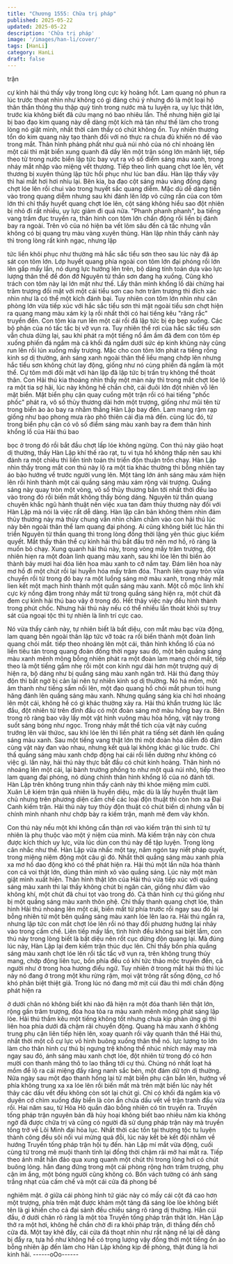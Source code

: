```yaml
---
title: "Chương 1555: Chữa trị pháp"
published: 2025-05-22
updated: 2025-05-22
description: 'Chữa trị pháp'
image: '/images/han-li/cover/'
tags: [HanLi]
category: HanLi
draft: false
---
```


trận

cự kình hải thú thấy vậy trong lòng cực kỳ hoảng hốt.
Lam quang nó phun ra lúc trước thoạt nhìn như không có gì đáng
chú ý nhưng đó là một loại hộ thân thần thông thu thập quỳ tinh
trong nước mà tu luyện ra, uy lực thật lớn, trước kia không biết đã
cứu mạng nó bao nhiêu lần. Thế nhưng hiện giờ lại bị bao đạo
kim quang này dễ dàng một kích mà tán như thế làm cho trong
lòng nó giật mình, nhất thời cảm thấy có chút không ổn.
Tuy nhiên thương tổn do kim quang này tạo thành đối với nó thực
ra chưa đủ khiến nó để vào trong mắt. Thân hình phảng phất như
quả núi nhỏ của nó chỉ nhoáng lên một cái thì mặt biển xung
quanh đã dấy lên một trận sóng lớn mãnh liệt, tiếp theo từ trong
nước biển lập tức bay vụt ra vô số điểm sáng màu xanh, trong
nháy mắt nhập vào miệng vết thương. Tiếp theo linh quang chợt
lóe lên, vết thương bị xuyên thủng lập tức hồi phục như lúc ban
đầu.
Hàn lập thấy vậy thì hai mắt hơi hơi nhíu lại. Bên kia, ba đạo cột
sáng màu vàng đồng dạng chợt lóe lên rồi chui vào trong huyết
sắc quang diễm. Mặc dù dễ dàng tiến vào trong quang diễm
nhưng sau khi đánh lên lớp vỏ cứng rắn của con tôm lớn thì chỉ
thấy huyết quang chợt lóe lên, cột sáng không hiểu sao đột nhiên
bị nhỏ đi rất nhiều, uy lực giảm đi quá nửa.
"Phanh phanh phanh", ba tiếng vang trầm đục truyền ra, thân
hình con tôm lớn chấn động rồi liền bị đánh bay ra ngoài. Trên vỏ
của nó hiện ba vết lõm sâu đến cả tấc nhưng vẫn không có bị
quang trụ màu vàng xuyên thủng.
Hàn lập nhìn thấy cảnh này thì trong lòng rất kinh ngạc, nhưng lập

tức liền khôi phục như thường mà hắc sắc tiểu sơn theo sau lúc
này đã áp sát con tôm lớn.
Lớp huyết quang phía ngoài con tôm lớn đại phóng rồi lớn lên gấp
mấy lần, nó dụng lực hướng lên trên, bộ dáng tính toán dựa vào
lực lượng thân thể để đón đỡ Nguyên từ thần sơn đang hạ xuống.
Cũng khó trách con tôm này lại lớn mật như thế. Lấy thân mình
khổng lồ dài chừng hai trăm trượng đối mặt với một cái tiểu sơn
cao hơn trăm trượng thì đích xác nhìn như là có thể một kích
đánh bại. Tuy nhiên con tôm lớn nhìn như căn phòng lớn vừa tiếp
xúc với hắc sắc tiểu sơn thì mặt ngoài tiểu sơn chợt hiện ra
quang mang màu xám kỳ lạ rồi nhất thời có hai tiếng kêu "răng
rắc" truyền đến.
Con tôm kia run lên một cái rồi đã lập tức bị ép bẹp xuống. Các
bộ phận của nó tấc tấc bị vỡ vụn ra. Tuy nhiên thế rơi của hắc sắc
tiểu sơn vẫn chưa dừng lại, sau khi phát ra một tiếng nổ ầm ầm
đã đem con tôm ép xuống phiến đá ngầm mà cả khối đá ngầm
dưới sức ép kinh khủng này cũng run lên rồi lún xuống mấy
trượng.
Mặc cho con tôm lớn phát ra tiếng rống kinh sợ dị thường, ánh
sáng xanh ngoài thân thể liều mạng chớp lên nhưng hắc tiểu sơn
không chút lay động, giống như nó cùng phiến đá ngầm là một
thể.
Cự tôm mới đối mặt với hàn lập đã lập tức bị trấn trụ không thể
thoát thân.
Con Hải thú kia thoáng nhìn thấy một màn này thì trong mắt chợt
lóe lộ ra một tia sợ hãi, lúc này không hề chần chờ, cái đuôi lớn
đột nhiên vỗ lên mặt biển. Mặt biển phụ cận quay cuồng một trận
rồi có hai tiếng "phốc phốc" phát ra, vô số thủy thương dài hơn
một trượng, giống như mũi tên từ trong biển ào ào bay ra nhằm
thẳng Hàn Lập bay đến.
Lam mang rậm rạp giống như bạo phong mưa rào phô thiên cái
địa mà đến. cùng lúc đó, từ trong biển phụ cận có vô số điểm
sáng màu xanh bay ra đem thân hình khổng lồ của Hải thú bao

bọc ở trong đó rồi bắt đầu chợt lấp lóe không ngừng.
Con thú này giảo hoạt dị thường, thấy Hàn Lập khí thế rào rạt, tu
vi tựa hồ không thấp nên sau khi đánh ra một chiêu thì liền tính
toán thi triển độn thuận trốn chạy.
Hàn Lập nhìn thấy trong mắt con thú này lộ ra một tia khác
thường thì bỗng nhiên tay áo bào hướng về trước người vung
lên. Một tảng lớn ánh sáng màu xám hiện lên rồi hình thành một
cái quầng sáng màu xám rộng vài trượng.
Quầng sáng này quay tròn một vòng, vô số thủy thương bắn tới
nhất thời đều lao vào trong đó rồi biến mất không thấy bóng dáng.
Nguyên từ thần quang chuyên khắc ngũ hành thuật nên việc xua
tan đám thủy thương này đối với Hàn Lập mà nói là việc rất dễ
dàng. Hàn lập căn bản không thèm nhìn đám thủy thương này mà
thủy chung vẫn nhìn chằm chằm vào con hải thú lúc này bên
ngoài thân thể lam quang đại phóng.
Ai cũng không biết lúc hắn thi triển Nguyên từ thần quang thì
trong lòng đồng thời lặng yên thúc giục kiếm quyết. Mắt thấy thân
thể cự kình hải thú bắt đầu trở nên mơ hồ, rõ ràng là muốn bỏ
chạy.
Xung quanh hải thú này, trong vòng mấy trăm trượng, đột nhiên
hiẹn ra một đoàn linh quang màu xanh, sau khi lóe lên thì biến ảo
thành bảy mươi hai đóa liên hoa màu xanh to cỡ nắm tay.
Đám liên hoa này mơ hồ đi một chút rồi lại huyễn hóa mấy trăm
đóa. Thanh liên quay tròn vừa chuyển rồi từ trong đó bay ra một
luồng sáng mờ màu xanh, trong nháy mắt lien kết một mạch hình
thành một quần sáng màu xanh.
Một cỗ mộc linh khí cực kỳ nồng đậm trong nháy mắt từ trong
quầng sáng hiện ra, một chút đã đem cự kình hải thú bao vây ở
trong đó. Hết thảy việc này đều hình thành trong phút chốc.
Nhưng hải thú này nếu có thể nhiều lần thoát khỏi sự truy sát của
ngoại tộc thì tự nhiên là linh trí cực cao.

Nó vừa thấy cảnh này, tự nhiên biết là bất diệu, con mắt màu bạc
vừa động, lam quang bên ngoài thân lập tức vỡ toác ra rồi biến
thành một đoàn linh quang chói mắt. tiếp theo nhoáng lên một cái,
thân hình khổng lồ của nó liền tiêu tán trong quang đoàn đồng
thời ngay sau đó, một bên quầng sáng màu xanh mênh mông
bỗng nhiên phát ra một đoàn lam mang chói mắt, tiếp theo là một
tiếng gầm nhẹ rồi một con kình ngư dài hơn một trượng quỷ dị
hiện ra, bộ dáng như bị quầng sáng màu xanh ngăn trở.
Hải thú đang thủy độn thì bất ngờ bị cản lại nên tự nhiên kinh sợ
dị thường. Nó há mồm, một âm thanh như tiếng sấm nổi lên, một
đạo quang hồ chói mắt phun tói hung hăng đánh lên quầng sáng
màu xanh. Nhưng quầng sáng kia chỉ hơi nhoáng lên một cái,
không hề có gì khác thường xảy ra.
Hải thú khẩn trương lúc lắc đầu, đột nhiên từ trên đỉnh đầu có một
đoàn sáng mờ màu hồng bay ra. Bên trong rõ ràng bao vây lấy
một vật hình vuông màu hỏa hồng, vật này trong suốt sáng bóng
như ngọc. Trong nháy mắt thể tích của vật này cuồng trướng lên
vài thứoc, sau khi lóe lên thì liền phát ra tiếng sét đánh lên quầng
sáng màu xanh.
Sau một tiếng vang thật lớn thì một đoàn hỏa diễm đỏ đậm cùng
vật này đan vào nhau, nhưng kết quả lại không khác gì lúc trước.
Chỉ thấ quầng sáng màu xanh chớp động hai cái rồi liền dường
như không có việc gì.
lần này, hải thú này thực bắt đầu có chút kinh hoảng. Thân hình
nó nhoáng lên một cái, lại bành trướng phồng to như một quả núi
nhỏ, tiếp theo lam quang đại phóng, nó dùng chính thân hình
khổng lồ của nó đánh tới.
Hàn Lập trên không trung nhìn thấy cảnh này thì khóe miệng mỉm
cười.
Xuân Lê kiém trận quả nhiên là huyền diệu, mặc dù là lấy huyễn
thuật làm chủ nhưng trên phương diện cấm chế các loại độn thuật
thì còn hơn xa Đại Canh kiếm trận. Hải thú này tuy thủy độn thuật
có chút biến dị nhưng vẫn bị chính mình nhanh như chớp bày ra
kiếm trận, mạnh mẽ đem vây khốn.

Con thú này nếu một khi không cẩn thận rơi vào kiếm trận thì sinh
tử tự nhiên là phụ thuộc vào một ý niệm của mình. Mà kiếm trận
này còn chưa được kích thích uy lực, vừa lúc dùn con thú này để
tập luyện.
Trong lòng cân nhắc như thế. Hàn Lập vừa nhấc một tay, năm
ngón tay niết pháp quyết, trong miệng niệm động một câu gì đó.
Nhất thời quầng sáng màu xanh phía xa mơ hồ dao động khó có
thể phát hiện ra.
Hải thú một lần nữa hóa thành con cá voi thật lớn, dùng thân
mình xô vào quầng sáng. Lúc này một màn giật mình xuất hiện.
Thân hình thật lớn của Hải thú vừa tiếp xúc với quầng sáng màu
xanh thì lại thấy không chút bị ngăn cản, giống như đâm vào
không khí, một chút đã chui tọt vào trong đó. Cả thân hình cự thú
giống như bị một quầng sáng màu xanh thôn phệ.
Chỉ thấy thanh quang chợt lóe, thân hình Hải thú nhoáng lên một
cái, biến mất từ phía trước rồi ngay sau đó lại bỗng nhiên từ một
bên quầng sáng màu xanh lóe lên lao ra.
Hải thú ngẩn ra, nhưng lập tức con mắt chợt lóe lên rồi nó thay
đổi phương hướng lại nhảy vào trong cấm chế.
Liên tiếp mấy lần, tình hình đều không sai biệt lắm, con thú này
trong lòng biết là bất diệu nên rốt cục dừng độn quang lại. Mà
đúng lúc này, Hàn Lập lại đem kiếm trận thúc dục lên.
Chỉ thấy bốn phía quầng sáng màu xanh chợt lóe lên rồi tấc tấc
vỡ vụn ra, trên không trung thúy mang, chớp động liên tục, bốn
phía đều có khí tức thảo mộc truyền đến, cả người như ở trong
hoa hương điểu ngữ.
Tuy nhiên ở trong mắt hải thú thì lúc này nó đang ở trong một khu
rừng rậm, mọi vật trông rất sống động, cơ hồ khó phân biệt thiệt
giả.
Trong lúc nó đang mờ mịt cúi đàu thì mới chấn động phát hiện ra

ở dưới chân nó không biết khi nào đã hiện ra một đóa thanh liên
thật lớn, rộng gần trăm trượng, đóa hoa tỏa ra màu xanh mênh
mông phát sáng lập lòe.
Hải thú thầm kêu một tiếng không tốt nhưng chưa kịp phản ứng gì
thì liên hoa phía dưới đã chậm rãi chuyển động. Quang hà màu
xanh ở không trung phụ cận liên tiếp hiện lên, xoay quanh rồi vây
quanh thân thể Hải thú, nhất thời một cỗ cự lực vô hình buông
xuống thân thể nó.
lực lượng to lớn làm cho thân hình cự thú bị ngưng trệ không thể
nhúc nhích mảy may mà ngay sau đó, ánh sáng màu xanh chợt
lóe, đột nhiên từ trong đó có hơn mười con thanh mãng thô to lao
thẳng tới cự thú.
Chúng nó nhất loạt há mồm để lộ ra cái miệng đầy răng nanh sắc
bén, một đám dữ tợn dị thường.
Nửa ngày sau một đạo thanh hồng lại từ mặt biển phụ cận bắn
lên, hướng về phía không trung xa xa lóe lên rồi biến mất mà trên
mặt biển lúc này hết thảy các dấu vết đều không còn sót lại chút
gì. Chỉ có khối đá ngầm kia vô duyên cớ chìm xuống đáy biển là
còn ẩn chứa dấu vết về trận tranh đấu vừa rồi.
Hai năm sau, từ Hỏa Hô quần đảo bỗng nhiên có tin truyền ra.
Truyền tống pháp trận nguyên bản đã hủy hoại không biết bao
nhiêu năm kia không ngờ đã được chữa trị và cũng có người đã
sử dụng pháp trận này mà truyền tống trở về Lôi Minh đại hỏa lục.
Nhất thời các tồn tại thượng tộc tu luyện thành công đều sôi nổi
vui mừng quá đỗi, lúc này kết bè kết đội nhằm về hướng Truyền
tống pháp trận hội tụ đến.
hàn Lập mí mắt vừa động, cuối cùng từ trong mê muội thanh tỉnh
lại đồng thời chậm rãi mở hai mắt ra. Tiếp theo ánh mắt hắn đảo
qua xung quanh một chút thì trong lòng hơi có chút buông lỏng.
hắn đang đứng trong một cái phòng rộng hơn trăm trượng, phụ
cận im ắng, một bóng người cũng không có. Bốn vách tường có
ánh sáng trắng nhạt của cấm chế và một cái cửa đá phong bế

nghiêm mật.
ở giữa cái phòng hình tứ giác này có mấy cái cột đá cao hơn một
trượng, phía trên mặt được khảm một tảng đá sáng lòe lòe không
biết tên là gì khiến cho cả đại sảnh đều chiếu sáng rõ ràng dị
thường.
Hắn cúi đầu, ở dưới chân rõ ràng là một tòa Truyền tống pháp
trận thật lớn. Hàn Lập thở ra một hơi, không hề chần chờ đi ra
khỏi pháp trận, đi thẳng đến chỗ cửa đá. Một tay khẽ đẩy, cái cửa
đá thoạt nhìn như rất nặng nề lại dễ dàng bị đẩy ra, tựa hồ như
không hề có trọng lượng vậy đồng thời một tiếng ồn ào bỗng
nhiên ập đến làm cho Hàn Lập không kịp đề phòng, thật đúng là
hơi kinh hãi.
------oOo------
